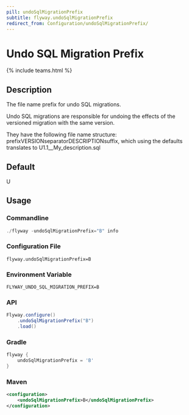 ```yaml
---
pill: undoSqlMigrationPrefix
subtitle: flyway.undoSqlMigrationPrefix
redirect_from: Configuration/undoSqlMigrationPrefix/
---
```


# Undo SQL Migration Prefix
{% include teams.html %}

## Description
The file name prefix for undo SQL migrations.

Undo SQL migrations are responsible for undoing the effects of the versioned migration with the same version.

They have the following file name structure: prefixVERSIONseparatorDESCRIPTIONsuffix, which using the defaults translates to U1.1__My_description.sql

## Default
U

## Usage

### Commandline
```powershell
./flyway -undoSqlMigrationPrefix="B" info
```

### Configuration File
```properties
flyway.undoSqlMigrationPrefix=B
```

### Environment Variable
```properties
FLYWAY_UNDO_SQL_MIGRATION_PREFIX=B
```

### API
```java
Flyway.configure()
    .undoSqlMigrationPrefix("B")
    .load()
```

### Gradle
```groovy
flyway {
    undoSqlMigrationPrefix = 'B'
}
```

### Maven
```xml
<configuration>
    <undoSqlMigrationPrefix>B</undoSqlMigrationPrefix>
</configuration>
```
